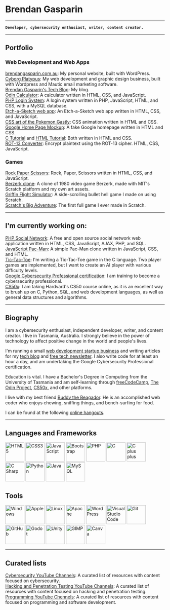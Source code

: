 # Brendan Gasparin

---
**`Developer, cybersecurity enthusiast, writer, content creator.`**

---

## Portfolio

### Web Development and Web Apps

[brendangasparin.com.au](https://brendangasparin.com.au): My personal website, built with WordPress.<br />
[Cyborg Platypus](https://cyborgplatypus.com.au): My web development and graphic design business, built with Wordpress and Mautic email marketing software.<br />
[Brendan Gasparin's Tech Blog](https://brendangasparin.com.au/blog/): My blog.<br />
[Odin Calculator](https://brendangasparin.github.io/odin-calculator/): A calculator written in HTML, CSS, and JavaScript.<br />
[PHP Login System](https://github.com/brendangasparin/php-login-system/): A login system written in PHP, JavaScript, HTML, and CSS, with a MySQL database.<br />
[Etch-a-Sketch web app](https://brendangasparin.github.io/etch-a-sketch/): An Etch-a-Sketch web app written in HTML, CSS, and JavaScript.</br>
[CSS art of the Pokemon Gastly](https://brendangasparin.github.io/css-gastly/): CSS animation written in HTML and CSS.<br />
[Google Home Page Mockup](https://brendangasparin.github.io/google-homepage/): A fake Google homepage written in HTML and CSS.<br />
[C Tutorial](https://brendangasparin.github.io/c-tutorial/) and [HTML Tutorial](https://brendangasparin.github.io/html-tutorial/): Both written in HTML and CSS.<br />
[ROT-13 Converter](https://brendangasparin.github.io/js-rot13/): Encrypt plaintext using the ROT-13 cipher. HTML, CSS, JavaScript.<br />

### Games

[Rock Paper Scissors](https://brendangasparin.github.io/rock-paper-scissors/): Rock, Paper, Scissors written in HTML, CSS, and JavaScript.<br />
[Berzerk clone](https://scratch.mit.edu/projects/984200658/): A clone of 1980 video game Berzerk, made with MIT's Scratch platform and my own art assets.<br />
[Griffin Flight Simulator](https://scratch.mit.edu/projects/679806917/): A side-scrolling bullet hell game I made on using Scratch.<br />
[Scratch's Big Adventure](https://scratch.mit.edu/projects/392011129/): The first full game I ever made in Scratch.<br />

---

## I'm currently working on:
[PHP Social Network](https://github.com/BrendanGasparin/php-social-network): A free and open source social network web application written in HTML, CSS, JavaScript, AJAX, PHP, and SQL.<br />
[JavaScript Pac-Man](https://brendangasparin.github.io/js-pac-man): A simple Pac-Man clone written in JavaScript, CSS, and HTML.<br />
[Tic-Tac-Toe](https://github.com/BrendanGasparin/c-tic-tac-toe): I'm writing a Tic-Tac-Toe game in the C language. Two player games are implemented, but I want to create an AI player with various difficulty levels.<br />
[Google Cybersecurity Professional certification](https://www.coursera.org/professional-certificates/google-cybersecurity): I am training to become a cybersecurity professional.<br />
[CS50x](https://pll.harvard.edu/course/cs50-introduction-computer-science): I am taking Hardvard's CS50 course online, as it is an excellent way to brush up on C, Python, SQL, and web development languages, as well as general data structures and algorithms.<br />

---

## Biography

I am a cybersecurity enthusiast, independent developer, writer, and content creator. I live in Tasmania, Australia. I strongly believe in the power of technology to affect positive change in the world and people's lives.

I'm running a small [web development startup business](https://cyborgplatypus.com.au/) and writing articles for my [tech blog](https://brendangasparin.com.au/blog/) and [free tech newsletter](https://brendangasparin.com.au/subscribe/). I also write code for at least an hour a day, and am undertaking the Google Cybersecurity Professional certification.

Education is vital. I have a Bachelor's Degree in Computing from the University of Tasmania and am self-learning through [freeCodeCamp](https://freecodecamp.org/), [The Odin Project](https://www.theodinproject.com/), [CS50x](https://cs50.harvard.edu/x/), and other platforms.

I live with my best friend [Buddy the Beagador](https://brendangasparin.github.io/buddy/). He is an accomplished web coder who enjoys chewing, sniffing things, and bench-surfing for food.

I can be found at the following [online hangouts](https://linktr.ee/brendangasparin).

---

## Languages and Frameworks

<div style="display:flexbox;">
  <img src="https://cdn.jsdelivr.net/gh/devicons/devicon@latest/icons/html5/html5-plain-wordmark.svg" alt="HTML5" width=60 />
  <img src="https://cdn.jsdelivr.net/gh/devicons/devicon@latest/icons/css3/css3-plain-wordmark.svg" alt="CSS3" width=60 />
  <img src="https://cdn.jsdelivr.net/gh/devicons/devicon@latest/icons/javascript/javascript-plain.svg" alt="JavaScript" width=60 />
  <img src="https://cdn.jsdelivr.net/gh/devicons/devicon@latest/icons/bootstrap/bootstrap-original-wordmark.svg" alt="Bootstrap" width=60 />
  <img src="https://cdn.jsdelivr.net/gh/devicons/devicon@latest/icons/php/php-original.svg" alt="PHP" width=60 />
  <img src="https://cdn.jsdelivr.net/gh/devicons/devicon@latest/icons/c/c-original.svg" alt="C" width=60 />
  <img src="https://cdn.jsdelivr.net/gh/devicons/devicon@latest/icons/cplusplus/cplusplus-original.svg" alt="C plus plus" width=60 />
  <img src="https://cdn.jsdelivr.net/gh/devicons/devicon@latest/icons/csharp/csharp-original.svg" alt="C Sharp" width=60 />
  <img src="https://cdn.jsdelivr.net/gh/devicons/devicon@latest/icons/python/python-plain-wordmark.svg" alt="Python" width=60 />
  <img src="https://cdn.jsdelivr.net/gh/devicons/devicon@latest/icons/java/java-original-wordmark.svg" alt="Java" width=60 />
  <img src="https://cdn.jsdelivr.net/gh/devicons/devicon@latest/icons/mysql/mysql-original-wordmark.svg" alt="MySQL" width=60 />
</div>

## Tools

<div style="display:flexbox;">
  <img src="https://cdn.jsdelivr.net/gh/devicons/devicon@latest/icons/windows11/windows11-original.svg" alt="Windows" width=60 />
  <img src="https://logodix.com/logo/995507.png" alt="Apple" width=60 />
  <img src="https://cdn.jsdelivr.net/gh/devicons/devicon@latest/icons/linux/linux-original.svg" alt="Linux" width=60 />
  <img src="https://cdn.jsdelivr.net/gh/devicons/devicon@latest/icons/apache/apache-original-wordmark.svg" alt="Apache" width=60 />
  <img src="https://cheapestlinuxvps.com/wp-content/uploads/2012/07/wordpress-icon.png" alt="WordPress" width=60 />
  <img src="https://cdn.jsdelivr.net/gh/devicons/devicon@latest/icons/vscode/vscode-original-wordmark.svg" alt="Visual Studio Code" width=60 />
  <img src="https://cdn.jsdelivr.net/gh/devicons/devicon@latest/icons/git/git-plain-wordmark.svg" alt="Git" width=60 />
  <img src="https://www.shareicon.net/data/512x512/2015/09/15/101512_logo_512x512.png" alt="GitHub" width=60 />
  <img src="https://cdn.jsdelivr.net/gh/devicons/devicon@latest/icons/godot/godot-original-wordmark.svg" alt="Godot" width=60 />
  <img src="https://cdn.jsdelivr.net/gh/devicons/devicon@latest/icons/unity/unity-original.svg" alt="Unity" width=60 />
  <img src="https://cdn.jsdelivr.net/gh/devicons/devicon@latest/icons/gimp/gimp-original-wordmark.svg" alt="GIMP" width=60 />
  <img src="https://cdn.jsdelivr.net/gh/devicons/devicon@latest/icons/canva/canva-original.svg" alt="Canva" width=60 />
</div>

---

## Curated lists

[Cybersecurity YouTube Channels](https://github.com/BrendanGasparin/list-cybersecurity-resources): A curated list of resources with content focused on cybersecurity.<br />
[Hacking and Penetration Testing YouTube Channels](https://github.com/BrendanGasparin/list-hacking-resources): A curated list of resources with content focused on hacking and penetration testing.<br />
[Programming YouTube Chennels](https://github.com/BrendanGasparin/list-programming-resources): A curated list of resources with content focused on programming and software development.<br />

<!--
**BrendanGasparin/BrendanGasparin** is a ✨ _special_ ✨ repository because its `README.md` (this file) appears on your GitHub profile.

Here are some ideas to get you started:

- 🔭 I’m currently working on ...
- 🌱 I’m currently learning ...
- 👯 I’m looking to collaborate on ...
- 🤔 I’m looking for help with ...
- 💬 Ask me about ...
- 📫 How to reach me: ...
- 😄 Pronouns: ...
- ⚡ Fun fact: ...
-->
